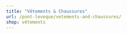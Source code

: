 ```yaml
---
title: "Vêtements & Chaussures"
url: /pont-leveque/vetements-and-chaussures/
shop: vêtements
---
```

